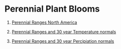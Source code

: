 # Perennial Plant Blooms

1. [Perennial Ranges North America](https://tommyhayashi.github.io/rscript/PerennialRangesNA.html)

2. [Perennial Ranges and 30 year Temperature normals](https://tommyhayashi.github.io/rscript/SpeciesRangesand30yearTemperatureNormals.html)

3. [Perennial Ranges and 30 year Percipiation normals](https://tommyhayashi.github.io/rscript/SpeciesRangesand30yearPercipitationnormals.html)
